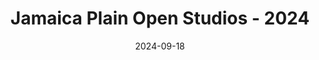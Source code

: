 ---
date: 2024-09-18
featured_image: Darby-20240928-1.jpg
title: Jamaica Plain Open Studios - 2024
description: 
tags: ["Open Studios"]
---
